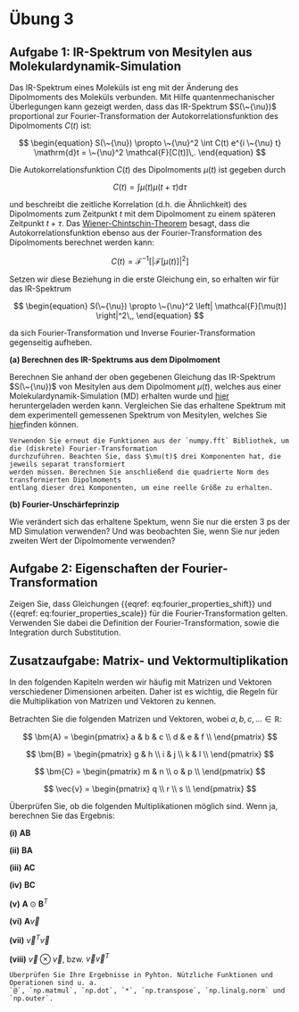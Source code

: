 # Übung 3

## Aufgabe 1: IR-Spektrum von Mesitylen aus Molekulardynamik-Simulation

<!--- ANCHOR: aufgabe_1 --->

Das IR-Spektrum eines Moleküls ist eng mit der Änderung des Dipolmoments des Moleküls verbunden.
Mit Hilfe quantenmechanischer Überlegungen kann gezeigt werden, dass das IR-Spektrum 
$S(\~{\nu})$ proportional zur Fourier-Transformation der Autokorrelationsfunktion des Dipolmoments 
$C(t)$ ist:

$$
\begin{equation}
    S(\~{\nu}) \propto \~{\nu}^2 \int C(t) e^{i \~{\nu} t} \mathrm{d}t = \~{\nu}^2 \mathcal{F}[C(t)]\,.
\end{equation}
$$

Die Autokorrelationsfunktion $C(t)$ des Dipolmoments $\mu(t)$ ist gegeben durch

$$
\begin{equation}
    C(t) = \int \mu(t) \mu(t + \tau) \mathrm{d}\tau
\end{equation}
$$

und beschreibt die zeitliche Korrelation (d.h. die Ähnlichkeit) des Dipolmoments zum Zeitpunkt $t$
mit dem Dipolmoment zu einem späteren Zeitpunkt $t + \tau$. Das 
[Wiener-Chintschin-Theorem](https://mathworld.wolfram.com/Wiener-KhinchinTheorem.html) besagt, dass die
Autokorrelationsfunktion ebenso aus der Fourier-Transformation des Dipolmoments berechnet werden kann:

$$
\begin{equation}
    C(t) = \mathcal{F}^{-1} \left[ \left| \mathcal{F}[\mu(t)] \right|^2 \right]
\end{equation}
$$

Setzen wir diese Beziehung in die erste Gleichung ein, so erhalten wir für das IR-Spektrum

$$
\begin{equation}
    S(\~{\nu}) \propto \~{\nu}^2 \left| \mathcal{F}[\mu(t)] \right|^2\,,
\end{equation}
$$

da sich Fourier-Transformation und Inverse Fourier-Transformation gegenseitig aufheben.

**(a) Berechnen des IR-Spektrums aus dem Dipolmoment**

Berechnen Sie anhand der oben gegebenen Gleichung das IR-Spektrum $S(\~{\nu})$ von Mesitylen aus
dem Dipolmoment $\mu(t)$, welches aus einer Molekulardynamik-Simulation (MD) erhalten wurde und 
<a href="../codes/03-fourier_analysis/dipoles.txt" download>hier</a> heruntergeladen werden kann. Vergleichen Sie das
erhaltene Spektrum mit dem experimentell gemessenen Spektrum von Mesitylen, welches Sie 
<a href="../codes/03-fourier_analysis/ir_spec.txt" download>hier</a>finden können.

```admonish tip title="Tipp"
Verwenden Sie erneut die Funktionen aus der `numpy.fft` Bibliothek, um die (diskrete) Fourier-Transformation
durchzuführen. Beachten Sie, dass $\mu(t)$ drei Komponenten hat, die jeweils separat transformiert
werden müssen. Berechnen Sie anschließend die quadrierte Norm des transformierten Dipolmoments 
entlang dieser drei Komponenten, um eine reelle Größe zu erhalten.
```

<!-- 
Lösung:
```python
{{include ../codes/03-fourier_analysis/exercise_03.py:exercise_a}}
```
-->

**(b) Fourier-Unschärfeprinzip**

Wie verändert sich das erhaltene Spektum, wenn Sie nur die ersten 3 ps der MD Simulation verwenden? 
Und was beobachten Sie, wenn Sie nur jeden zweiten Wert der Dipolmomente verwenden? 

<!--- ANCHOR_END: aufgabe_1 --->

## Aufgabe 2: Eigenschaften der Fourier-Transformation

<!--- ANCHOR: aufgabe_2 --->

Zeigen Sie, dass Gleichungen {{eqref: eq:fourier_properties_shift}} und 
{{eqref: eq:fourier_properties_scale}} für die Fourier-Transformation gelten. Verwenden Sie dabei 
die Definition der Fourier-Transformation, sowie die Integration durch Substitution. 

<!--- ANCHOR_END: aufgabe_2 --->

## Zusatzaufgabe: Matrix- und Vektormultiplikation

<!--- ANCHOR: aufgabe_3 --->

In den folgenden Kapiteln werden wir häufig mit Matrizen und Vektoren verschiedener Dimensionen arbeiten.
Daher ist es wichtig, die Regeln für die Multiplikation von Matrizen und Vektoren zu kennen.

Betrachten Sie die folgenden Matrizen und Vektoren, wobei $a, b, c, \ldots \in \mathbb{R}$: 

$$
\bm{A} =
\begin{pmatrix}
a & b & c \\
d & e & f \\
\end{pmatrix}
$$

$$
\bm{B} = 
\begin{pmatrix}
g & h \\
i & j \\
k & l \\
\end{pmatrix}
$$

$$
\bm{C} = 
\begin{pmatrix}
m & n \\
o & p \\
\end{pmatrix}
$$

$$
\vec{v} = 
\begin{pmatrix}
q \\
r \\
s \\
\end{pmatrix}
$$

Überprüfen Sie, ob die folgenden Multiplikationen möglich sind. Wenn ja, berechnen Sie das Ergebnis:

**(i)** $\bm{A} \bm{B}$

**(ii)** $\bm{B} \bm{A}$

**(iii)** $\bm{A} \bm{C}$

**(iv)** $\bm{B} \bm{C}$

**(v)** $\bm{A} \odot \bm{B}^T$

**(vi)** $\bm{A} \vec{v}$

**(vii)** $\vec{v}^T \vec{v}$

**(viii)** $\vec{v} \otimes \vec{v}$, bzw. $\vec{v} \vec{v}^T$

```admonish tip title="Tipp"
Überprüfen Sie Ihre Ergebnisse in Pyhton. Nützliche Funktionen und Operationen sind u. a. 
`@`, `np.matmul`, `np.dot`, `*`, `np.transpose`, `np.linalg.norm` und `np.outer`.
```

<!--- ANCHOR_END: aufgabe_3 --->


